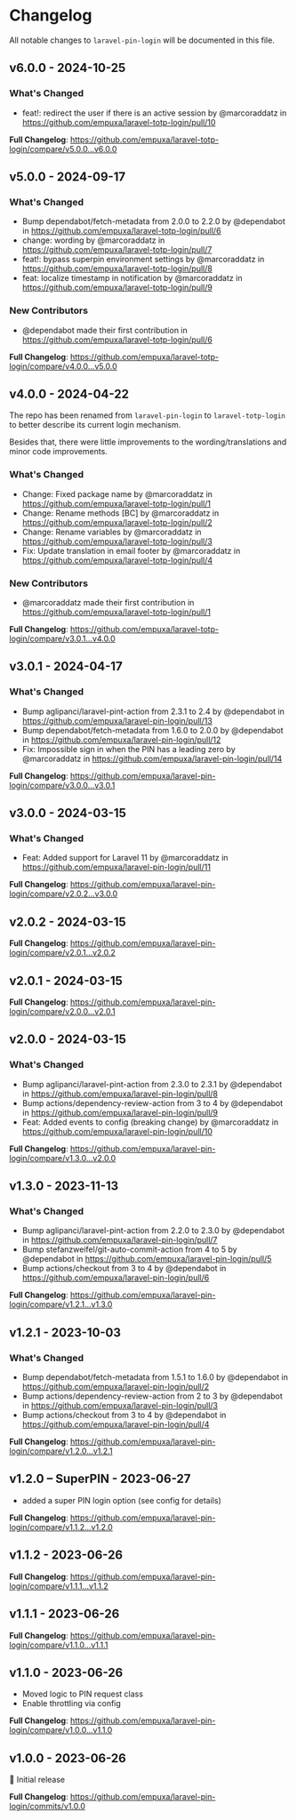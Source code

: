 # Changelog

All notable changes to `laravel-pin-login` will be documented in this file.

## v6.0.0 - 2024-10-25

### What's Changed

* feat!: redirect the user if there is an active session by @marcoraddatz in https://github.com/empuxa/laravel-totp-login/pull/10

**Full Changelog**: https://github.com/empuxa/laravel-totp-login/compare/v5.0.0...v6.0.0

## v5.0.0 - 2024-09-17

### What's Changed

* Bump dependabot/fetch-metadata from 2.0.0 to 2.2.0 by @dependabot in https://github.com/empuxa/laravel-totp-login/pull/6
* change: wording by @marcoraddatz in https://github.com/empuxa/laravel-totp-login/pull/7
* feat!: bypass superpin environment settings by @marcoraddatz in https://github.com/empuxa/laravel-totp-login/pull/8
* feat: localize timestamp in notification by @marcoraddatz in https://github.com/empuxa/laravel-totp-login/pull/9

### New Contributors

* @dependabot made their first contribution in https://github.com/empuxa/laravel-totp-login/pull/6

**Full Changelog**: https://github.com/empuxa/laravel-totp-login/compare/v4.0.0...v5.0.0

## v4.0.0 - 2024-04-22

The repo has been renamed from `laravel-pin-login` to `laravel-totp-login` to better describe its current login mechanism.

Besides that, there were little improvements to the wording/translations and minor code improvements.

### What's Changed

* Change: Fixed package name by @marcoraddatz in https://github.com/empuxa/laravel-totp-login/pull/1
* Change: Rename methods [BC] by @marcoraddatz in https://github.com/empuxa/laravel-totp-login/pull/2
* Change: Rename variables by @marcoraddatz in https://github.com/empuxa/laravel-totp-login/pull/3
* Fix: Update translation in email footer by @marcoraddatz in https://github.com/empuxa/laravel-totp-login/pull/4

### New Contributors

* @marcoraddatz made their first contribution in https://github.com/empuxa/laravel-totp-login/pull/1

**Full Changelog**: https://github.com/empuxa/laravel-totp-login/compare/v3.0.1...v4.0.0

## v3.0.1 - 2024-04-17

### What's Changed

* Bump aglipanci/laravel-pint-action from 2.3.1 to 2.4 by @dependabot in https://github.com/empuxa/laravel-pin-login/pull/13
* Bump dependabot/fetch-metadata from 1.6.0 to 2.0.0 by @dependabot in https://github.com/empuxa/laravel-pin-login/pull/12
* Fix: Impossible sign in when the PIN has a leading zero by @marcoraddatz in https://github.com/empuxa/laravel-pin-login/pull/14

**Full Changelog**: https://github.com/empuxa/laravel-pin-login/compare/v3.0.0...v3.0.1

## v3.0.0 - 2024-03-15

### What's Changed

* Feat: Added support for Laravel 11 by @marcoraddatz in https://github.com/empuxa/laravel-pin-login/pull/11

**Full Changelog**: https://github.com/empuxa/laravel-pin-login/compare/v2.0.2...v3.0.0

## v2.0.2 - 2024-03-15

**Full Changelog**: https://github.com/empuxa/laravel-pin-login/compare/v2.0.1...v2.0.2

## v2.0.1 - 2024-03-15

**Full Changelog**: https://github.com/empuxa/laravel-pin-login/compare/v2.0.0...v2.0.1

## v2.0.0 - 2024-03-15

### What's Changed

* Bump aglipanci/laravel-pint-action from 2.3.0 to 2.3.1 by @dependabot in https://github.com/empuxa/laravel-pin-login/pull/8
* Bump actions/dependency-review-action from 3 to 4 by @dependabot in https://github.com/empuxa/laravel-pin-login/pull/9
* Feat: Added events to config (breaking change) by @marcoraddatz in https://github.com/empuxa/laravel-pin-login/pull/10

**Full Changelog**: https://github.com/empuxa/laravel-pin-login/compare/v1.3.0...v2.0.0

## v1.3.0 - 2023-11-13

### What's Changed

- Bump aglipanci/laravel-pint-action from 2.2.0 to 2.3.0 by @dependabot in https://github.com/empuxa/laravel-pin-login/pull/7
- Bump stefanzweifel/git-auto-commit-action from 4 to 5 by @dependabot in https://github.com/empuxa/laravel-pin-login/pull/5
- Bump actions/checkout from 3 to 4 by @dependabot in https://github.com/empuxa/laravel-pin-login/pull/6

**Full Changelog**: https://github.com/empuxa/laravel-pin-login/compare/v1.2.1...v1.3.0

## v1.2.1 - 2023-10-03

### What's Changed

- Bump dependabot/fetch-metadata from 1.5.1 to 1.6.0 by @dependabot in https://github.com/empuxa/laravel-pin-login/pull/2
- Bump actions/dependency-review-action from 2 to 3 by @dependabot in https://github.com/empuxa/laravel-pin-login/pull/3
- Bump actions/checkout from 3 to 4 by @dependabot in https://github.com/empuxa/laravel-pin-login/pull/4

**Full Changelog**: https://github.com/empuxa/laravel-pin-login/compare/v1.2.0...v1.2.1

## v1.2.0 – SuperPIN - 2023-06-27

- added a super PIN login option (see config for details)

**Full Changelog**: https://github.com/empuxa/laravel-pin-login/compare/v1.1.2...v1.2.0

## v1.1.2 - 2023-06-26

**Full Changelog**: https://github.com/empuxa/laravel-pin-login/compare/v1.1.1...v1.1.2

## v1.1.1 - 2023-06-26

**Full Changelog**: https://github.com/empuxa/laravel-pin-login/compare/v1.1.0...v1.1.1

## v1.1.0 - 2023-06-26

- Moved logic to PIN request class
- Enable throttling via config

**Full Changelog**: https://github.com/empuxa/laravel-pin-login/compare/v1.0.0...v1.1.0

## v1.0.0 - 2023-06-26

🎂 Initial release

**Full Changelog**: https://github.com/empuxa/laravel-pin-login/commits/v1.0.0
